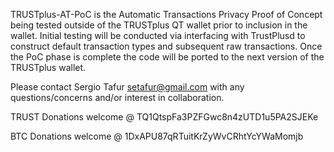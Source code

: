 TRUSTplus-AT-PoC is the Automatic Transactions Privacy Proof of Concept being tested outside of the TRUSTplus QT wallet prior to inclusion in the wallet.
Initial testing will be conducted via interfacing with TrustPlusd to construct default transaction types and subsequent raw transactions. 
Once the PoC phase is complete the code will be ported to the next version of the TRUSTplus wallet. 

Please contact Sergio Tafur <setafur@gmail.com> with any questions/concerns and/or interest in collaboration.

TRUST Donations welcome @ TQ1QtspFa3PZFGwc8n4zUTD1u5PA2SJEKe

BTC Donations welcome @ 1DxAPU87qRTuitKrZyWvCRhtYcYWaMomjb
